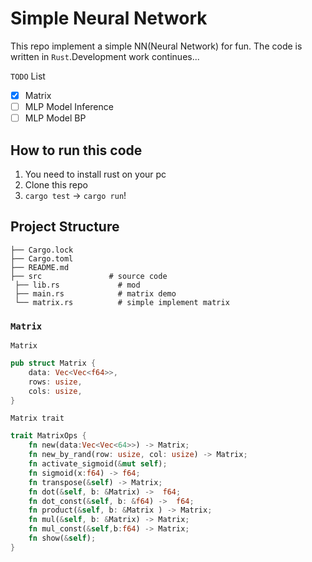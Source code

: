 # Simple Neural Network
This repo implement a simple NN(Neural Network) for fun. The code is written in `Rust`.Development work continues...

`TODO` List
- [x] Matrix
- [ ] MLP Model Inference
- [ ] MLP Model BP
## How to run this code
1. You need to install rust on your pc
2. Clone this repo
3. `cargo test` -> `cargo run`!

## Project Structure
```shell
├── Cargo.lock
├── Cargo.toml
├── README.md
├── src               # source code
 ├── lib.rs             # mod 
 ├── main.rs            # matrix demo
 └── matrix.rs          # simple implement matrix
```
### `Matrix`  
`Matrix`
```rust
pub struct Matrix {
    data: Vec<Vec<f64>>,
    rows: usize,
    cols: usize,
}
```

`Matrix trait`
```rust
trait MatrixOps {
    fn new(data:Vec<Vec<64>>) -> Matrix;
    fn new_by_rand(row: usize, col: usize) -> Matrix;
    fn activate_sigmoid(&mut self);
    fn sigmoid(x:f64) -> f64;
    fn transpose(&self) -> Matrix;
    fn dot(&self, b: &Matrix) ->  f64;
    fn dot_const(&self, b: &f64) ->  f64;
    fn product(&self, b: &Matrix ) -> Matrix;
    fn mul(&self, b: &Matrix) -> Matrix;
    fn mul_const(&self,b:f64) -> Matrix;
    fn show(&self);
}
```